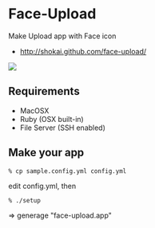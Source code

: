 Face-Upload
===========
Make Upload app with Face icon

* http://shokai.github.com/face-upload/

<img src="http://shokai.github.com/face-upload/images/face-upload.gif" />


Requirements
------------

* MacOSX
* Ruby (OSX built-in)
* File Server (SSH enabled)


Make your app
-------------

    % cp sample.config.yml config.yml

edit config.yml, then

    % ./setup

=> generage "face-upload.app"
